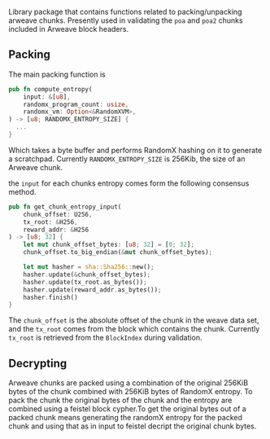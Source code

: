 Library package that contains functions related to packing/unpacking arweave chunks. Presently used in validating the `poa` and `poa2` chunks included in Arweave block headers.

## Packing
The main packing function is 

```rust
pub fn compute_entropy(
    input: &[u8],
    randomx_program_count: usize,
    randomx_vm: Option<&RandomXVM>,
) -> [u8; RANDOMX_ENTROPY_SIZE] {
  ...
}
```
Which takes a byte buffer and performs RandomX hashing on it to generate a scratchpad. Currently `RANDOMX_ENTROPY_SIZE` is 256Kib, the size of an Arweave chunk.

the `input` for each chunks entropy comes form the following consensus method.

```rust
pub fn get_chunk_entropy_input(
    chunk_offset: U256,
    tx_root: &H256,
    reward_addr: &H256
) -> [u8; 32] {
    let mut chunk_offset_bytes: [u8; 32] = [0; 32];
    chunk_offset.to_big_endian(&mut chunk_offset_bytes);

    let mut hasher = sha::Sha256::new();
    hasher.update(&chunk_offset_bytes);
    hasher.update(tx_root.as_bytes());
    hasher.update(reward_addr.as_bytes());
    hasher.finish()
}
```
The `chunk_offset` is the absolute offset of the chunk in the weave data set, and the `tx_root` comes from the block which contains the chunk. Currently `tx_root` is retrieved from the `BlockIndex` during validation.

## Decrypting

Arweave chunks are packed using a combination of the original 256KiB bytes of the chunk combined with 256KiB bytes of RandomX entropy. To pack the chunk the original bytes of the chunk and the entropy are combined using a feistel block cypher.To get the original bytes out of a packed chunk means generating the randomX entropy for the packed chunk and using that as in input to feistel decript the original chunk bytes.
